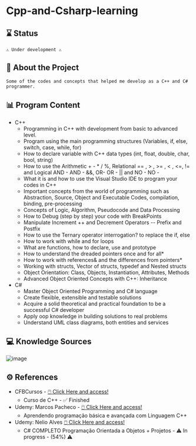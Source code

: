 # Cpp-and-Csharp-learning
## ⌛ Status
    ⚠️ Under development ⚠️
## 📄 About the Project
    Some of the codes and concepts that helped me develop as a C++ and C# programmer.
## 📊 Program Content
- C++
 	- Programming in C++ with development from basic to advanced level.
	 - Program using the main programming structures (Variables, if, else, switch, case, while, for)
 	- How to declare variable with C++ data types (int, float, double, char, bool, string)
 	- How to use the Arithmetic + - * / %, Relational == , > , >= , < , <=, != and Logical AND - AND - &&, OR- OR - || and NO - NO -
 	- What it is and how to use the Visual Studio IDE to program your codes in C++
	 - Important concepts from the world of programming such as Abstraction, Source, Object and Executable Codes, compilation, binding, pre-processing
	 - Concepts of Logic, Algorithm, Pseudocode and Data Processing
	 - How to Debug (step by step) your code with BreakPoints
	 - Manipulate Increment ++ and Decrement Operators -- Prefix and Postfix
	 - How to use the Ternary operator interrogation? to replace the if, else
	 - How to work with while and for loops
	 - What are functions, how to declare, use and prototype
	 - How to understand the dreaded pointers once and for all*
	 - How to work with references& and the differences from pointers*
	 - Working with structs, Vector of structs, typedef and Nested structs
	 - Object Orientation: Class, Objects, Instantiation, Attributes, Methods
	 - Advanced Object Oriented Concepts with C++: Inheritance
- C#
	 - Master Object Oriented Programming and C# language
	 - Create flexible, extensible and testable solutions
	 - Acquire a solid theoretical and practical foundation to be a successful C# developer
	 - Apply oop knowledge in building solutions to real problems
	 - Understand UML class diagrams, both entities and services

## 💻 Knowledge Sources
![image](https://user-images.githubusercontent.com/91624923/210578065-662965bb-034d-4fcb-8718-325e116d6280.png)

## ⚙ References
- CFBCursos - <a href="http://cfbcursos.com.br/">🖱️ Click Here and access!</a>
	- Curso de C++ - ✅ Finished
- Udemy: Marcos Pacheco - <a href="https://www.udemy.com/share/101ssE3@djWpP_9Uov8nObQ3fEJm0hUOfEQxy91XmZqVe17Gywzy7ebm0r6qz6-LC4ply1T2/">🖱️ Click Here and access!</a>
	- Aprendendo programação básica e avançada com Linguagem C++
- Udemy: Nelio Alves <a href="https://www.udemy.com/share/101Wjk3@Uxe41ADAUSQ7XXnQFgwYA87Bywr0XI_CRcu14bdQsrjZdcX0ooh_6B2n8Z_acnl-/">🖱️ Click Here and access!</a>
  - C# COMPLETO Programação Orientada a Objetos + Projetos - ⚠️ In progress - (54%) ⚠️
 
